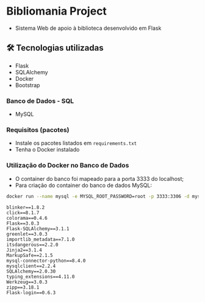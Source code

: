# Bibliomania Project
- Sistema Web de apoio à biblioteca desenvolvido em Flask

## 🛠️ Tecnologias utilizadas
- Flask
- SQLAlchemy
- Docker
- Bootstrap

### Banco de Dados - SQL
- MySQL

### Requisitos (pacotes)
- Instale os pacotes listados em `requirements.txt`
- Tenha o Docker instalado

### Utilização do Docker no Banco de Dados
- O container do banco foi mapeado para a porta 3333 do localhost;
- Para criação do container do banco de dados MySQL:


```bash
docker run --name mysql -e MYSQL_ROOT_PASSWORD=root -p 3333:3306 -d mysql
```

```
blinker==1.8.2
click==8.1.7
colorama==0.4.6
Flask==3.0.3
Flask-SQLAlchemy==3.1.1
greenlet==3.0.3
importlib_metadata==7.1.0
itsdangerous==2.2.0
Jinja2==3.1.4
MarkupSafe==2.1.5
mysql-connector-python==8.4.0
mysqlclient==2.2.4
SQLAlchemy==2.0.30
typing_extensions==4.11.0
Werkzeug==3.0.3
zipp==3.18.1
Flask-login==0.6.3
```



